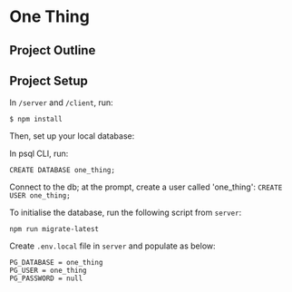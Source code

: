 # One Thing

## Project Outline

## Project Setup

In `/server` and `/client`, run:

```shell
$ npm install
```

Then, set up your local database:

In psql CLI, run:

```shell
CREATE DATABASE one_thing;
```

Connect to the db; at the prompt, create a user called 'one_thing':
`CREATE USER one_thing;`

To initialise the database, run the following script from `server`:

```shell
npm run migrate-latest
```

Create `.env.local` file in `server` and populate as below:

```
PG_DATABASE = one_thing
PG_USER = one_thing
PG_PASSWORD = null
```
